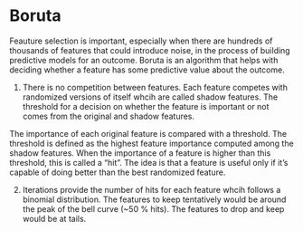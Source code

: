 # Boruta

Feauture selection is important, especially when there are hundreds of thousands of features that could introduce noise, in the process of building predictive models for an outcome. Boruta is an algorithm that helps with deciding whether a feature has some predictive value about the outcome.


1. There is no competition between features. Each feature competes with randomized versions of itself whcih are called shadow features. The threshold for a decision on whether the feature is important or not comes from the original and shadow features.

The importance of each original feature is compared with a threshold. The threshold is defined as the highest feature importance computed among the shadow features. When the importance of a feature is higher than this threshold, this is called a “hit”. The idea is that a feature is useful only if it’s capable of doing better than the best randomized feature.

2. Iterations provide the number of hits for each feature whcih follows a binomial distribution. The features to keep tentatively would be around the peak of the bell curve (~50 % hits). The features to drop and keep would be at tails.